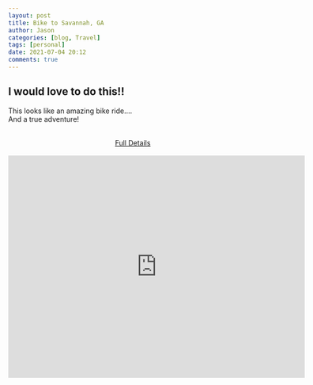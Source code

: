 ```yaml
---
layout: post
title: Bike to Savannah, GA
author: Jason
categories: [blog, Travel]
tags: [personal]
date: 2021-07-04 20:12
comments: true
---
```


## I would love to do this!!   
  
This looks like an amazing bike ride....  
And a true adventure!  
  
<center>  
  <br>  
  <a href="https://goo.gl/maps/QQGbwJGTrjpi6W8u6" target="_blank" rel="noreferrer">Full Details</a><br>  
  <br>  
  <iframe src="https://www.google.com/maps/embed?pb=!1m28!1m12!1m3!1d596937.2817462693!2d-80.24696468194834!3d34.25763299884578!2m3!1f0!2f0!3f0!3m2!1i1024!2i768!4f13.1!4m13!3e1!4m5!1s0x89de61b98503ffff%3A0xdaeae6e196aa5c1f!2s23%20Bunn%20St%2C%20Amsterdam%2C%20NY%2012010-3541%2C%20USA!3m2!1d42.9432645!2d-74.1891558!4m5!1s0x88fb75fc78f20659%3A0x4e0c6751036020bc!2sSavannah%2C%20GA!3m2!1d32.0808989!2d-81.091203!5e0!3m2!1sen!2sus!4v1625184804520!5m2!1sen!2sus" width="600" height="450" style="border:0;" allowfullscreen="" loading="lazy"></iframe>
</center>
